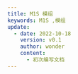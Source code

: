 ```yaml
---
title: M1S 模组
keywords: M1S ,模组
update:
  - date: 2022-10-18
    version: v0.1
    author: wonder
    content:
      - 初次编写文档
---
```


